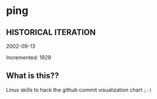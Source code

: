 # ping

## HISTORICAL ITERATION
2002-09-13

Incremented: 1929

## What is this?? 
Linux skills to hack the github commit visualization chart `;-)`
